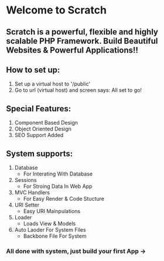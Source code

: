 # Welcome to Scratch

## Scratch is a powerful, flexible and highly scalable PHP Framework. Build Beautiful Websites & Powerful Applications!!

## How to set up:
1. Set up a virtual host to '/public'
2. Go to url (virtual host) and screen says: All set to go!

## Special Features:
1. Component Based Design
2. Object Oriented Design
3. SEO Support Added

## System supports:
1. Database
    - For Interating With Database
2. Sessions
    - For Stroing Data In Web App
3. MVC Handlers
    - For Easy Render & Code Stucture
4. URI Setter
    - Easy URI Mainpulations
5. Loader
    - Loads View & Models 
6. Auto Laoder For System Files
    - Backbone File For System

### All done with system, just build your first App ->